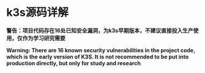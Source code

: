 k3s源码详解
===============================================

**警告：项目代码存在16处已知安全漏洞，为k3s早期版本，不建议直接投入生产使用，仅作为学习研究需要**

**Warning: There are 16 known security vulnerabilities in the project code, which is the early version of K3S. It is not recommended to be put into production directly, but only for study and research**
